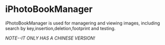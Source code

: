 # iPhotoBookManager
iPhotoBookManager is used for managering and viewing images, including search by key,insertion,deletion,footprint and testing.

*NOTE--IT ONLY HAS A CHINESE VERSION!*
